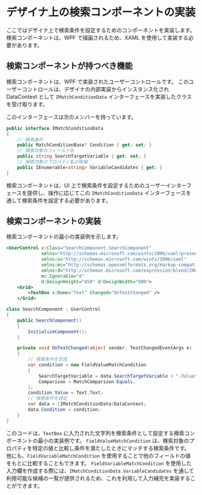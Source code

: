 # デザイナ上の検索コンポーネントの実装

ここではデザイナ上で検索条件を設定するためのコンポーネントを実装します。
検索コンポーネントは、WPF で描画されるため、XAML を使用して実装する必要があります。

## 検索コンポーネントが持つべき機能

検索コンポーネントは、WPF で実装されたユーザーコントロールです。
このユーザーコントロールは、デザイナの内部実装からインスタンス化され DataContext として `IMatchConditionData` インターフェースを実装したクラスを受け取ります。

このインターフェースは次のメンバーを持っています。

```cs
public interface IMatchConditionData
{
    // 検索条件
    public MatchConditionBase? Condition { get; set; }
    // 検索対象のフィールド名
    public string SearchTargetVariable { get; set; }
    // 検索対象のプロパティ名の候補
    public IEnumerable<string> VariableCandidates { get; }
}
```

検索コンポーネントは、UI 上で検索条件を設定するためのユーザーインターフェースを提供し、操作に応じてこの `IMatchConditionData` インターフェースを通して検索条件を設定する必要があります。

## 検索コンポーネントの実装

検索コンポーネントの最小の実装例を示します。

```xml
<UserControl x:Class="SearchComponent.SearchComponent"
             xmlns="http://schemas.microsoft.com/winfx/2006/xaml/presentation"
             xmlns:x="http://schemas.microsoft.com/winfx/2006/xaml"
             xmlns:mc="http://schemas.openxmlformats.org/markup-compatibility/2006"
             xmlns:d="http://schemas.microsoft.com/expression/blend/2008"
             mc:Ignorable="d"
             d:DesignHeight="450" d:DesignWidth="800">
    <Grid>
        <TextBox x:Name="Text" Changed="OnTextChanged" />
    </Grid>
```

```cs
class SearchComponent : UserControl
{
    public SearchComponent()
    {
        InitializeComponent();
    }

    private void OnTextChanged(object sender, TextChangedEventArgs e)
    {
        // 検索条件を生成
        var condition = new FieldValueMatchCondition
        {
            SearchTargetVariable = data.SearchTargetVariable + ".Value",
            Comparison = MatchComparison.Equals,
        };
        condition.Value = Text.Text;
        // 検索条件を設定
        var data = (IMatchConditionData)DataContext;
        data.Condition = condition;
    }
}
```

このコードは、`TextBox` に入力された文字列を検索条件として設定する検索コンポーネントの最小の実装例です。
`FieldValueMatchCondition` は、検索対象のプロパティを特定の値と比較し条件を満たしたときにマッチする検索条件です。
他にも、`FieldVariableMatchCondition` を使用することで他のフィールドの値をもとに比較することもできます。
`FieldVariableMatchCondition` を使用した入力欄を作成する際には、`IMatchConditionData.VariableCandidates` を通して利用可能な候補の一覧が提供されるため、これを利用して入力補完を実装することができます。
